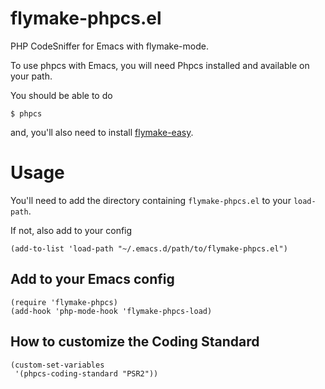 flymake-phpcs.el
================

PHP CodeSniffer for Emacs with flymake-mode.

To use phpcs with Emacs, you will need Phpcs installed and available on your path.

You should be able to do

    $ phpcs

and, you'll also need to install [flymake-easy](https://github.com/purcell/flymake-easy).

Usage
=====

You'll need to add the directory containing `flymake-phpcs.el` to your `load-path`.

If not, also add to your config

    (add-to-list 'load-path "~/.emacs.d/path/to/flymake-phpcs.el")

Add to your Emacs config
------------------------

    (require 'flymake-phpcs)
    (add-hook 'php-mode-hook 'flymake-phpcs-load)

How to customize the Coding Standard
------------------------------------

    (custom-set-variables
     '(phpcs-coding-standard "PSR2"))
